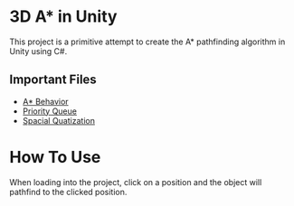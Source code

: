 # 3D A* in Unity

This project is a primitive attempt to create the A* pathfinding algorithm in Unity using C#. 
## Important Files
* [A* Behavior](https://github.com/benstone22/GameAIFinal/blob/main/GameAiFinal/Assets/Scripts/AstarBehavior.cs)
* [Priority Queue](https://github.com/benstone22/GameAIFinal/blob/main/GameAiFinal/Assets/Scripts/PriorityQueue.cs)
* [Spacial Quatization](https://github.com/benstone22/GameAIFinal/blob/main/GameAiFinal/Assets/Scripts/Spacial%20Quatization.cs)

# How To Use
When loading into the project, click on a position and the object will pathfind to the clicked position.


